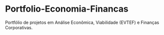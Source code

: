 # Portfolio-Economia-Financas
Portfólio de projetos em Análise Econômica, Viabilidade (EVTEF) e Finanças Corporativas.

